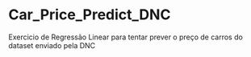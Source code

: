 # Car_Price_Predict_DNC
Exercicio de Regressão Linear para tentar prever o preço de carros do dataset enviado pela DNC
